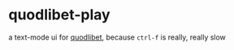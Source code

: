 quodlibet-play
==============

a text-mode ui for [quodlibet](https://github.com/quodlibet/quodlibet), because `ctrl-f` is really, really slow
